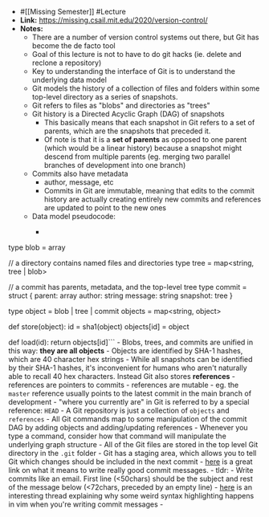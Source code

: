 - #[[Missing Semester]] #Lecture
- **Link:** https://missing.csail.mit.edu/2020/version-control/
- **Notes:**
    - There are a number of version control systems out there, but Git has become the de facto tool
    - Goal of this lecture is not to have to do git hacks (ie. delete and reclone a repository)
    - Key to understanding the interface of Git is to understand the underlying data model
    - Git models the history of a collection of files and folders within some top-level directory as a series of snapshots.
    - Git refers to files as "blobs" and directories as "trees"
    - Git history is a Directed Acyclic Graph (DAG) of snapshots
        - This basically means that each snapshot in Git refers to a set of parents, which are the snapshots that preceded it.
        - Of note is that it is a __set of parents__ as opposed to one parent (which would be a linear history) because a snapshot might descend from multiple parents (eg. merging two parallel branches of development into one branch)
    - Commits also have metadata
        - author, message, etc
        - Commits in Git are immutable, meaning that edits to the commit history are actually creating entirely new commits and references are updated to point to the new ones
    - Data model pseudocode:
        - ```// a file is a bunch of bytes
type blob = array<byte>

// a directory contains named files and directories
type tree = map<string, tree | blob>

// a commit has parents, metadata, and the top-level tree
type commit = struct {
  parent: array<commit>
  author: string
  message: string
  snapshot: tree
}

type object = blob | tree | commit
objects = map<string, object>

def store(object):
	id = sha1(object)
	objects[id] = object

def load(id):
	return objects[id]```
        - Blobs, trees, and commits are unified in this way: **they are all objects**
        - Objects are identified by SHA-1 hashes, which are 40 character hex strings
    - While all snapshots can be identified by their SHA-1 hashes, it's inconvenient for humans who aren't naturally able to recall 40 hex characters. Instead Git also stores __references__
        - references are pointers to commits
        - references are mutable
        - eg. the `master` reference usually points to the latest commit in the main branch of development
        - "where you currently are" in Git is referred to by a special reference: `HEAD`
    - A Git repository is just a collection of `objects` and `references`
        - All Git commands map to some manipulation of the commit DAG by adding objects and adding/updating references
        - Whenever you type a command, consider how that command will manipulate the underlying graph structure
    - All of the Git files are stored in the top level Git directory in the `.git` folder
    - Git has a staging area, which allows you to tell Git which changes should be included in the next commit
        - [here](https://tbaggery.com/2008/04/19/a-note-about-git-commit-messages.html) is a great link on what it means to write really good commit messages.
            - tldr:
                - Write commits like an email. First line (<50chars) should be the subject and rest of the message below (<72chars, preceded by an empty line)
        - [here](https://vi.stackexchange.com/questions/15139/strange-highlighting-during-git-commit) is an interesting thread explaining why some weird syntax highlighting happens in vim when you're writing commit messages
    - 
